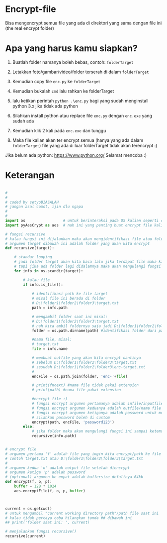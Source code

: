 # Encrypt-file
Bisa mengencrypt semua file yang ada di direktori yang sama dengan file ini (the real encrypt folder)

# Apa yang harus kamu siapkan?

 1. Buatlah folder namanya boleh bebas, contoh: ```folderTarget```
 
 2. Letakkan foto/gambar/video/folder terserah di dalam ```folderTarget```
 
 3. Kemudian copy file ```enc.py``` ke ```folderTarget```
 
 4. Kemudian bukalah ```cmd``` lalu rahkan ke folderTarget
 
 5. lalu ketikan perintah ```python .\enc.py``` bagi yang sudah menginstall python 3.x jika tidak ada python 
 
 6. Silahkan install python atau replace file ```enc.py``` dengan ```enc.exe``` yang sudah ada
 
 7. Kemudian klik 2 kali pada ```enc.exe``` dan tunggu
 
 8. Maka file kalian akan ter encrypt semua (hanya yang ada dalam ```folderTarget```) file yang ada di luar folderTarget tidak akan terencrypt :)
 
 
 Jika belum ada python: https://www.python.org/
 Selamat mencoba :)


# Keterangan

```python

# 
#
# coded by setyoBIASALAH
# jangan asal comot, ijin dlu ngapa
# 
#
import os                 # untuk berinteraksi pada OS kalian seperti create, read file
import pyAesCrypt as aes  # nah ini yang penting buat encrypt file kalian :)

# fungsi recursive
# kalau fungsi ini dijalankan maka akan mengidentifikasi file atau folder di bawahnya
# argumen target dibawah ini adalah folder yang akan kita encrypt
def recursive(target):

    # standar looping
    # jadi folder target akan kita baca lalu jika terdapat file maka kita akan encrypt
    # tapi jika ada folder lagi didalamnya maka akan mengulangi fungsi ini sampai ketemu file
    for info in os.scandir(target):

        # kalau file
        if info.is_file():
        
            # identifikasi path ke file target
            # misal file ini berada di folder
            # D:\folder1\folder2\folder3\target.txt
            path = info.path

            # mengambil folder saat ini misal:
            # D:\folder1\folder2\folder3\target.txt
            # nah kita ambil foldernya saja jadi D:\folder1\folder2\folder3\
            folder = os.path.dirname(path) #identifikasi folder dari path

            #nama file, misal:
            # target.txt
            file = info.name

            # membuat outfile yang akan kita encrypt nantinya
            # sebelum D:\folder1\folder2\folder3\target.txt
            # sesudah D:\folder1\folder2\folder3\enc-target.txt
            #
            encFile = os.path.join(folder, 'enc-'+file)

            # print(fnoext) #nama file tidak pakai extension
            # print(path) #nama file pakai extension

            #encrypt file :)
            # fungsi encrypt argumen pertamanya adalah infile/inputfile/file yang akan di encrypt
            # fungsi encrypt argumen keduanya adalah outfile/nama file setelah di encrypt
            # fungsi encrypt argumen ketiganya adalah password untuk mengencrypt file di argumen pertama
            # silahkan password boleh di custom
            encrypt(path, encFile, 'password123')
        else:
            # jika folder maka akan mengulangi fungsi ini sampai ketemu file
            recursive(info.path)


# encrypt file
# argumen pertama 'f' adalah file yang ingin kita encrypt/path ke file yang ingin kita encrypt
# contoh target.txt atau D:\folder1\folder2\folder3\target.txt 
#
# argumen kedua 'o' adalah output file setelah diencrypt 
# argumen ketiga 'p' adalah password
# (optional) argumen ke empat adalah buffersize defultnya 64kb
def encrypt(f, o, p):
    buffer = 128 * 1024
    aes.encryptFile(f, o, p, buffer)



current = os.getcwd()
# untuk mengambil "current working directory path"/path file saat ini
# kalau tidak percaya coba hilangkan tanda ## dibawah ini
## print('folder saat ini: ', current)

# menjalankan fungsi recursive()
recursive(current)

```
